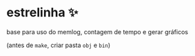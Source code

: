 # estrelinha ✨

base para uso do memlog, contagem de tempo e gerar gráficos

(antes de `make`, criar pasta `obj` e `bin`)
